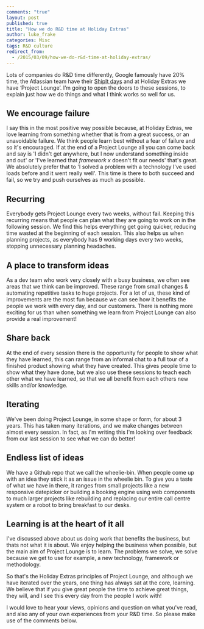 ```yaml
---
comments: "true"
layout: post
published: true
title: "How we do R&D time at Holiday Extras"
author: luke_frake
categories: Misc
tags: R&D culture
redirect_from:
  - /2015/03/09/how-we-do-r&d-time-at-holiday-extras/
---
```


Lots of companies do R&D time differently, Google famously have 20% time, the Atlassian team have their [ShipIt days](http://blogs.atlassian.com/2011/11/now-shipping-atlassian-shipit-day/) and at Holiday Extras we have ‘Project Lounge’. I’m going to open the doors to these sessions, to explain just how we do things and what I think works so well for us.

## We encourage failure
I say this in the most positive way possible because, at Holiday Extras, we love learning from something whether that is from a great success, or an unavoidable failure. We think people learn best without a fear of failure and so it's encouraged. If at the end of a Project Lounge all you can come back and say is 'I didn't get anywhere, but I now understand something inside and out' or 'I've learned that *framework x* doesn't fit our needs' that's great. We absolutely prefer that to 'I solved a problem with a technology I've used loads before and it went really well'. This time is there to both succeed and fail, so we try and push ourselves as much as possible.

## Recurring
Everybody gets Project Lounge every two weeks, without fail. Keeping this recurring means that people can plan what they are going to work on in the following session. We find this helps everything get going quicker, reducing time wasted at the beginning of each session.
This also helps us when planning projects, as everybody has 9 working days every two weeks, stopping unnecessary planning headaches.

## A place to transform ideas
As a dev team who work very closely with a busy business, we often see areas that we think can be improved. These range from small changes & automating repetitive tasks to huge projects.
For a lot of us, these kind of improvements are the most fun because we can see how it benefits the people we work with every day, and our customers. There is nothing more exciting for us than when something we learn from Project Lounge can also provide a real improvement!

## Share back
At the end of every session there is the opportunity for people to show what they have learned, this can range from an informal chat to a full tour of a finished product showing what they have created. This gives people time to show what they have done, but we also use these sessions to teach each other what we have learned, so that we all benefit from each others new skills and/or knowledge.

## Iterating
We've been doing Project Lounge, in some shape or form, for about 3 years. This has taken many iterations, and we make changes between almost every session. In fact, as I'm writing this I'm looking over feedback from our last session to see what we can do better!

## Endless list of ideas
We have a Github repo that we call the wheelie-bin. When people come up with an idea they stick it as an issue in the wheelie bin. To give you a taste of what we have in there, it ranges from small projects like a new responsive datepicker or building a booking engine using web components to much larger projects like rebuilding and replacing our entire call centre system or a robot to bring breakfast to our desks.

## Learning is at the heart of it all
I've discussed above about us doing work that benefits the business, but thats not what it is about. We enjoy helping the business when possible, but the main aim of Project Lounge is to learn. The problems we solve, we solve because we get to use for example, a new technology, framework or methodology.

So that's the Holiday Extras principles of Project Lounge, and although we have iterated over the years, one thing has always sat at the core, learning. We believe that if you give great people the time to achieve great things, they will, and I see this every day from the people I work with!

I would love to hear your views, opinions and question on what you've read, and also any of your own experiences from your R&D time. So please make use of the comments below.
